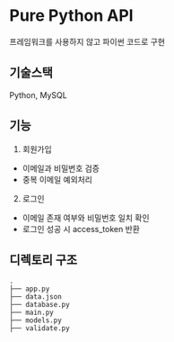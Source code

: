 # Pure Python API
프레임워크를 사용하지 않고 파이썬 코드로 구현

## 기술스택
Python, MySQL

## 기능
1. 회원가입
- 이메일과 비밀번호 검증
- 중복 이메일 예외처리
2. 로그인
- 이메일 존재 여부와 비밀번호 일치 확인
- 로그인 성공 시 access_token 반환

## 디렉토리 구조

```
.
├── app.py
├── data.json
├── database.py
├── main.py
├── models.py
├── validate.py
```
